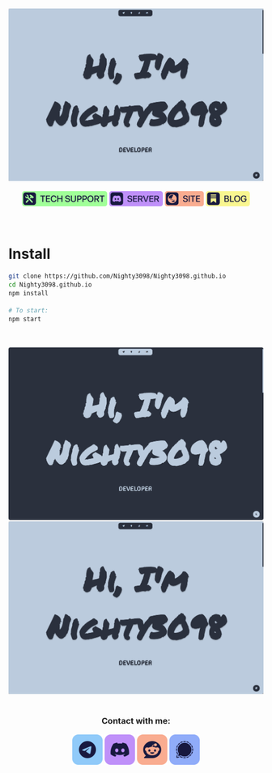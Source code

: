 <div class="badges" align="center">
    <br><br>
    <img src="imgs/light.png">
    <br><br>
    <a href="https://t.me/DXS_TechSupport_bot"><img src="https://github.com/Nighty3098/DevIcons/blob/main/badges/badges_TechSupport.png?raw=true" height="30px"/></a>
    <a href="https://discord.gg/tnHSEc2cZv"><img src="https://github.com/Nighty3098/DevIcons/blob/main/badges/badges_discord_server.png?raw=true" height="30px" /></a>  
    <a href="https://nighty3098.github.io/"><img src="https://github.com/Nighty3098/DevIcons/blob/main/badges/badges_Site.png?raw=true" height="30px" /></a>  
    <a href="https://dev.to/nighty3098"><img src="https://github.com/Nighty3098/DevIcons/blob/main/badges/badges_blog.png?raw=true" height="30px" /></a>
    <br><br><br>
</div>

<h1>Install</h1>

```bash
git clone https://github.com/Nighty3098/Nighty3098.github.io
cd Nighty3098.github.io
npm install

# To start:
npm start
```

<div class="badges" align="center">
    <br><br>
    <img src="imgs/dark.png">
    <img src="imgs/light.png">
    <br><br>
    <h3 align="center">Contact with me:</h3>
    <a href="https://t.me/Night3098" target="blank"><img src="https://github.com/Nighty3098/DevIcons/blob/main/badges/badges_telegram.png?raw=true" width="60px" /></a>
    <a href="https://discord.gg/#9707" target="blank"><img src="https://github.com/Nighty3098/DevIcons/blob/main/badges/badges_discord.png?raw=true" width="60px"/></a>
    <a href="https://www.reddit.com/user/DEVELOPER0x31/" target="blank"><img src="https://github.com/Nighty3098/DevIcons/blob/main/badges/badges_reddit.png?raw=true" width="60px"/></a>
    <a href="https://signal.me/#eu/XJMqmO9JXZQCwYJIpzjOS741ZnGsLYOQhGqMfpS4lB-8PTSQVmRAbqFIvOrepYiK" target="blank"><img src="https://github.com/Nighty3098/DevIcons/blob/main/badges/badges_signal.png?raw=true" width="60px"/></a>
</div>
